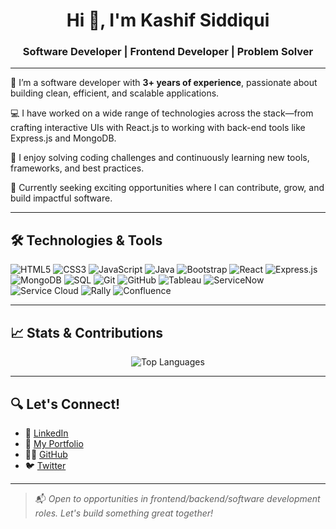 <h1 align="center">Hi 👋, I'm Kashif Siddiqui</h1>
<h3 align="center">Software Developer | Frontend Developer | Problem Solver</h3>

---

🌱 I’m a software developer with **3+ years of experience**, passionate about building clean, efficient, and scalable applications.

💻 I have worked on a wide range of technologies across the stack—from crafting interactive UIs with React.js to working with back-end tools like Express.js and MongoDB.

🧠 I enjoy solving coding challenges and continuously learning new tools, frameworks, and best practices.

🚀 Currently seeking exciting opportunities where I can contribute, grow, and build impactful software.

---

## 🛠️ Technologies & Tools

![HTML5](https://img.shields.io/badge/HTML5-E34F26?logo=html5&logoColor=white)
![CSS3](https://img.shields.io/badge/CSS3-1572B6?logo=css3&logoColor=white)
![JavaScript](https://img.shields.io/badge/JavaScript-F7DF1E?logo=javascript&logoColor=black)
![Java](https://img.shields.io/badge/Java-007396?logo=java&logoColor=white)
![Bootstrap](https://img.shields.io/badge/Bootstrap-563D7C?logo=bootstrap&logoColor=white)
![React](https://img.shields.io/badge/React-20232A?logo=react&logoColor=61DAFB)
![Express.js](https://img.shields.io/badge/Express.js-404D59?logo=express&logoColor=white)
![MongoDB](https://img.shields.io/badge/MongoDB-4EA94B?logo=mongodb&logoColor=white)
![SQL](https://img.shields.io/badge/SQL-4479A1?logo=postgresql&logoColor=white)
![Git](https://img.shields.io/badge/Git-F05032?logo=git&logoColor=white)
![GitHub](https://img.shields.io/badge/GitHub-181717?logo=github&logoColor=white)
![Tableau](https://img.shields.io/badge/Tableau-E97627?logo=tableau&logoColor=white)
![ServiceNow](https://img.shields.io/badge/ServiceNow-90C53F?logo=servicenow&logoColor=white)
![Service Cloud](https://img.shields.io/badge/Service%20Cloud-00A1E0?logo=salesforce&logoColor=white)
![Rally](https://img.shields.io/badge/Rally%20Software-0052CC?logo=atlassian&logoColor=white)
![Confluence](https://img.shields.io/badge/Confluence-172B4D?logo=confluence&logoColor=white)

---

## 📈 Stats & Contributions

<p align="center">
  <img src="https://github-readme-stats.vercel.app/api/top-langs/?username=Kashif-Siddiqui-code&layout=compact&theme=tokyonight&hide_border=true" alt="Top Languages" />
</p>

---

## 🔍 Let's Connect!

- 💼 [LinkedIn](https://www.linkedin.com/in/your-profile/)  
- 📂 [My Portfolio](https://kashifsiddiqui.netlify.app)  
- 🧑‍💻 [GitHub](https://github.com/Kashif-Siddiqui-code)  
- 🐦 [Twitter](https://twitter.com/yourhandle)

---

> 📬 _Open to opportunities in frontend/backend/software development roles. Let's build something great together!_
